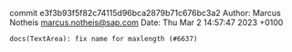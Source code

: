 commit e3f3b93f5f82c74115d96bca2879b71c676bc3a2
Author: Marcus Notheis <marcus.notheis@sap.com>
Date:   Thu Mar 2 14:57:47 2023 +0100

    docs(TextArea): fix name for maxlength (#6637)
